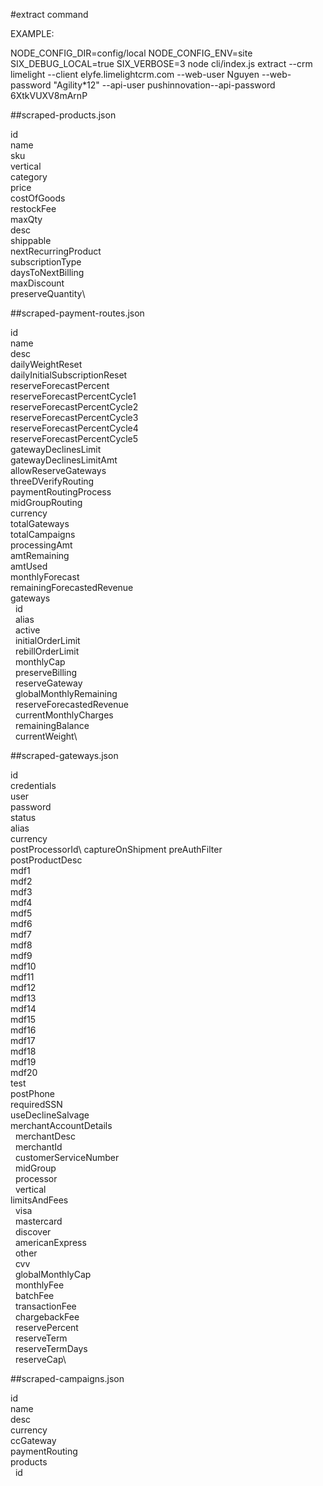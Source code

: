 #extract command

EXAMPLE:

NODE_CONFIG_DIR=config/local NODE_CONFIG_ENV=site SIX_DEBUG_LOCAL=true SIX_VERBOSE=3 node cli/index.js extract --crm limelight --client elyfe.limelightcrm.com --web-user Nguyen --web-password "Agility*12" --api-user pushinnovation--api-password  6XtkVUXV8mArnP

##scraped-products.json

id\
name\
sku\
vertical\
category\
price\
costOfGoods\
restockFee\
maxQty\
desc\
shippable\
nextRecurringProduct\
subscriptionType\
daysToNextBilling\
maxDiscount\
preserveQuantity\

##scraped-payment-routes.json

id\
name\
desc\
dailyWeightReset\
dailyInitialSubscriptionReset\
reserveForecastPercent\
reserveForecastPercentCycle1\
reserveForecastPercentCycle2\
reserveForecastPercentCycle3\
reserveForecastPercentCycle4\
reserveForecastPercentCycle5\
gatewayDeclinesLimit\
gatewayDeclinesLimitAmt\
allowReserveGateways\
threeDVerifyRouting\
paymentRoutingProcess\
midGroupRouting\
currency\
totalGateways\
totalCampaigns\
processingAmt\
amtRemaining\
amtUsed\
monthlyForecast\
remainingForecastedRevenue\
gateways\
&nbsp;&nbsp;id\
&nbsp;&nbsp;alias\
&nbsp;&nbsp;active\
&nbsp;&nbsp;initialOrderLimit\
&nbsp;&nbsp;rebillOrderLimit\
&nbsp;&nbsp;monthlyCap\
&nbsp;&nbsp;preserveBilling\
&nbsp;&nbsp;reserveGateway\
&nbsp;&nbsp;globalMonthlyRemaining\
&nbsp;&nbsp;reserveForecastedRevenue\
&nbsp;&nbsp;currentMonthlyCharges\
&nbsp;&nbsp;remainingBalance\
&nbsp;&nbsp;currentWeight\

##scraped-gateways.json

id\
credentials\
user\
password\
status\
alias\
currency\
postProcessorId\\
captureOnShipment
preAuthFilter\
postProductDesc\
mdf1\
mdf2\
mdf3\
mdf4\
mdf5\
mdf6\
mdf7\
mdf8\
mdf9\
mdf10\
mdf11\
mdf12\
mdf13\
mdf14\
mdf15\
mdf16\
mdf17\
mdf18\
mdf19\
mdf20\
test\
postPhone\
requiredSSN\
useDeclineSalvage\
merchantAccountDetails\
&nbsp;&nbsp;merchantDesc\
&nbsp;&nbsp;merchantId\
&nbsp;&nbsp;customerServiceNumber\
&nbsp;&nbsp;midGroup\
&nbsp;&nbsp;processor\
&nbsp;&nbsp;vertical\
limitsAndFees\
&nbsp;&nbsp;visa\
&nbsp;&nbsp;mastercard\
&nbsp;&nbsp;discover\
&nbsp;&nbsp;americanExpress\
&nbsp;&nbsp;other\
&nbsp;&nbsp;cvv\
&nbsp;&nbsp;globalMonthlyCap\
&nbsp;&nbsp;monthlyFee\
&nbsp;&nbsp;batchFee\
&nbsp;&nbsp;transactionFee\
&nbsp;&nbsp;chargebackFee\
&nbsp;&nbsp;reservePercent\
&nbsp;&nbsp;reserveTerm\
&nbsp;&nbsp;reserveTermDays\
&nbsp;&nbsp;reserveCap\

##scraped-campaigns.json

 id\
 name\
 desc\
 currency\
 ccGateway\
 paymentRouting\
 products\
&nbsp;&nbsp;id
